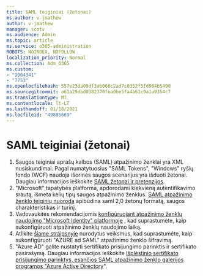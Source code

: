 ```yaml
---
title: SAML teiginiai (žetonai)
ms.author: v-jmathew
author: v-jmathew
manager: scotv
ms.audience: Admin
ms.topic: article
ms.service: o365-administration
ROBOTS: NOINDEX, NOFOLLOW
localization_priority: Normal
ms.collection: Adm_O365
ms.custom:
- "9004341"
- "7753"
ms.openlocfilehash: 557e23da09df3ab066c2ad7c0352f5fd904b5490
ms.sourcegitcommit: a61a29dbd0382370fea0be5fa4a61c9a1a9354c7
ms.translationtype: MT
ms.contentlocale: lt-LT
ms.lasthandoff: 01/18/2021
ms.locfileid: "49885669"
---
```

# <a name="saml-assertions-tokens"></a>SAML teiginiai (žetonai)

1. Saugos teiginiai aprašų kalbos (SAML) atpažinimo ženklai yra XML nusiskundimai. Pagal numatytuosius "SAML Tokens", "Windows" ryšių fondo (WCF) naudoja išorinės saugos scenarijus yra išduoti žetonai. Daugiau informacijos ieškokite [SAML žetonai ir pretenzijos](https://docs.microsoft.com/dotnet/framework/wcf/feature-details/saml-tokens-and-claims).
2. "Microsoft" tapatybės platforma, apdorodami kiekvieną autentifikavimo srautą, išmeta kelių tipų saugos atpažinimo ženklus. [SAML atpažinimo ženklo teiginių nuoroda](https://docs.microsoft.com/azure/active-directory/develop/reference-saml-tokens) apibūdina saml 2,0 žetonų formatą, saugos charakteristikas ir turinį.
3. Vadovaukitės rekomendacijomis [konfigūruojant atpažinimo ženklų naudojimo "Microsoft Identity" platformoje](https://docs.microsoft.com/azure/active-directory/develop/active-directory-configurable-token-lifetimes) , kad suprastumėte, kaip sukonfigūruoti atpažinimo ženklų naudojimo laiką.
4. Atlikite [šiame straipsnyje](https://docs.microsoft.com/azure/active-directory/manage-apps/howto-saml-token-encryption) nurodytus veiksmus, kad suprastumėte, kaip sukonfigūruoti "AZURE ad SAML" atpažinimo ženklo šifravimą.
5. "Azure AD" galite nustatyti sertifikato prisijungimo parinktis ir sertifikato pasirašymą. Daugiau informacijos ieškokite [Išplėstinio sertifikato prisijungimo parinktys, esančios SAML atpažinimo ženklo galerijos programos "Azure Active Directory](https://docs.microsoft.com/azure/active-directory/manage-apps/certificate-signing-options)".
